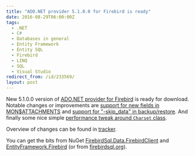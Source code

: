 ```yaml
---
title: "ADO.NET provider 5.1.0.0 for Firebird is ready"
date: 2016-08-29T06:00:00Z
tags:
  - .NET
  - C#
  - Databases in general
  - Entity Framework
  - Entity SQL
  - Firebird
  - LINQ
  - SQL
  - Visual Studio
redirect_from: /id/233569/
layout: post
---
```

New 5.1.0.0 version of [ADO.NET provider for Firebird][1] is ready for download. Notable changes or improvements are [support for new fields in MON$ATTACHMENTS][5] and [support for "-skip_data" in backup/restore][6]. And finally some nice simple [performance tweak around `Charset` class][7].

<!-- excerpt -->

Overview of changes can be found in [tracker][4].

You can get the bits from NuGet [FirebirdSql.Data.FirebirdClient][2] and [EntityFramework.Firebird][3] (or from [firebirdsql.org][1]).

[1]: http://www.firebirdsql.org/en/net-provider/
[2]: http://www.nuget.org/packages/FirebirdSql.Data.FirebirdClient/
[3]: http://www.nuget.org/packages/EntityFramework.Firebird/
[4]: http://tracker.firebirdsql.org/secure/ReleaseNote.jspa?styleName=Text&projectId=10003&version=10761
[5]: http://tracker.firebirdsql.org/browse/DNET-652
[6]: http://tracker.firebirdsql.org/browse/DNET-653
[7]: http://tracker.firebirdsql.org/browse/DNET-693